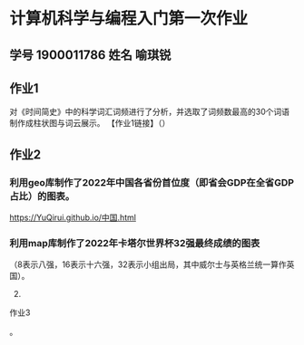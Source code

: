 # 计算机科学与编程入门第一次作业
## 学号 1900011786  姓名 喻琪锐  


## 作业1
对《时间简史》中的科学词汇词频进行了分析，并选取了词频数最高的30个词语制作成柱状图与词云展示。
【作业1链接】（）


## 作业2
### 利用geo库制作了2022年中国各省份首位度（即省会GDP在全省GDP占比）的图表。
https://YuQirui.github.io/中国.html

### 利用map库制作了2022年卡塔尔世界杯32强最终成绩的图表

（8表示八强，16表示十六强，32表示小组出局，其中威尔士与英格兰统一算作英国）。

2.


作业3

。
